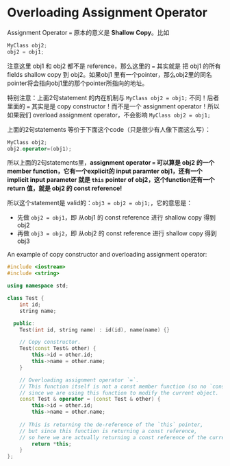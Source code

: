 # Overloading Assignment Operator

Assignment Operator `=` 原本的意义是 **Shallow Copy**。比如
```cpp
MyClass obj2;
obj2 = obj1;
````
注意这里 obj1 和 obj2 都不是 reference，那么这里的 `=` 其实就是 把 obj1 的所有 fields shallow copy 到 obj2。如果obj1 里有一个pointer，那么obj2里的同名pointer将会指向obj1里的那个pointer所指向的地址。

特别注意：上面2句statement 的内在机制与 `MyClass obj2 = obj1;` 不同！后者里面的 `=` 其实是是 copy constructor！而不是一个 assignment operator！所以如果我们 overload assignment operator，不会影响 `MyClass obj2 = obj1;`

上面的2句statements 等价于下面这个code（只是很少有人像下面这么写）：
```cpp
MyClass obj2;
obj2.operator=(obj1);
```

所以上面的2句statements里，**assignment operator `=` 可以算是 obj2 的一个member function，它有一个explicit的 input paramter obj1，还有一个 implicit input parameter 就是 `this` pointer of obj2，这个function还有一个return 值，就是 obj2 的 const reference!** 

所以这个statement是 valid的：`obj3 = obj2 = obj1;`，它的意思是：
* 先做 `obj2 = obj1`，即 从obj1 的 const reference 进行 shallow copy 得到 obj2
* 再做 `obj3 = obj2`，即 从obj2 的 const reference 进行 shallow copy 得到 obj3

An example of copy constructor and overloading assignment operator:
```cpp
#include <iostream>
#include <string>

using namespace std;

class Test {
    int id; 
    string name;

  public:
    Test(int id, string name) : id(id), name(name) {}

    // Copy constructor.
    Test(const Test& other) {
        this->id = other.id;
        this->name = other.name;
    }

    // Overloading assignment operator `=`.
    // This function itself is not a const member function (so no `const` before the `{`),
    // since we are using this function to modify the current object.
    const Test & operator = (const Test & other) {
        this->id = other.id;
        this->name = other.name;
        
	// This is returning the de-reference of the `this` pointer,
	// but since this function is returning a const reference,
	// so here we are actually returning a const reference of the current object.
        return *this;
    }
};
```
